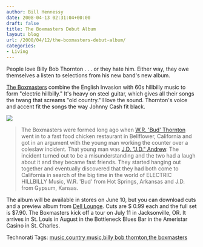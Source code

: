 ```yaml
---
author: Bill Hennessy
date: 2008-04-13 02:31:04+00:00
draft: false
title: The Boxmasters Debut Album
layout: blog
url: /2008/04/12/the-boxmasters-debut-album/
categories:
- Living
---
```


People love Billy Bob Thornton . . . or they hate him. Either way, they owe themselves a listen to selections from his new band's new album.

 

[The Boxmasters](https://www.theboxmasters.com/) combine the English Invasion with 60s hillbilly music to form "electric hillbilly." It's heavy on steel guitar, which gives all their songs the twang that screams "old country." I love the sound. Thornton's voice and accent fit the songs the way Johnny Cash fit black.

 

[![](https://www.theboxmasters.com/media/1.jpg)
](https://www.theboxmasters.com/)

 

>   
> 
> The Boxmasters were formed long ago when [W.R. 'Bud' Thornton](https://www.theboxmasters.com/) went in to a fast food chicken restaurant in Bellflower, California and got in an argument with the young man working the counter over a coleslaw incident. That young man was [J.D. "J.D." Andrew](https://www.theboxmasters.com/). The incident turned out to be a misunderstanding and the two had a laugh about it and they became fast friends. They started hanging out together and eventually discovered that they had both come to California in search of the big time in the world of ELECTRIC HILLBILLY Music, W.R. 'Bud' from Hot Springs, Arkansas and J.D. from Gypsum, Kansas.
> 
> 

 

The album will be available in stores on June 10, but you can download cuts and a preview album from [Dell Lounge](https://www.delllounge.com/music/featured/). Cuts are $ 0.99 each and the full set is $7.90. The Boxmasters kick off a tour on July 11 in Jacksonville, OR. It arrives in St. Louis in August in the Bottleneck Blues Bar in the Ameristar Casino in St. Charles.

 

Technorati Tags: [music](https://technorati.com/tags/music),[country music](https://technorati.com/tags/country%20music),[billy bob thornton](https://technorati.com/tags/billy%20bob%20thornton),[the boxmasters](https://technorati.com/tags/the%20boxmasters)
